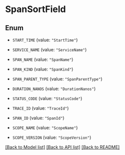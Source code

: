 # SpanSortField

## Enum


* `START_TIME` (value: `"StartTime"`)

* `SERVICE_NAME` (value: `"ServiceName"`)

* `SPAN_NAME` (value: `"SpanName"`)

* `SPAN_KIND` (value: `"SpanKind"`)

* `SPAN_PARENT_TYPE` (value: `"SpanParentType"`)

* `DURATION_NANOS` (value: `"DurationNanos"`)

* `STATUS_CODE` (value: `"StatusCode"`)

* `TRACE_ID` (value: `"TraceId"`)

* `SPAN_ID` (value: `"SpanId"`)

* `SCOPE_NAME` (value: `"ScopeName"`)

* `SCOPE_VERSION` (value: `"ScopeVersion"`)


[[Back to Model list]](../README.md#documentation-for-models) [[Back to API list]](../README.md#documentation-for-api-endpoints) [[Back to README]](../README.md)


